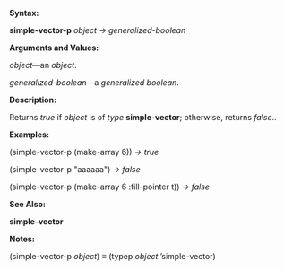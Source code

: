  

**Syntax:** 

**simple-vector-p** *object → generalized-boolean* 

**Arguments and Values:** 

*object*—an *object*. 

*generalized-boolean*—a *generalized boolean*. 

**Description:** 

Returns *true* if *object* is of *type* **simple-vector**; otherwise, returns *false*.. 

**Examples:** 

(simple-vector-p (make-array 6)) *→ true* 

(simple-vector-p "aaaaaa") *→ false* 

(simple-vector-p (make-array 6 :fill-pointer t)) *→ false* 

**See Also:** 

**simple-vector** 

**Notes:** 

(simple-vector-p *object*) *≡* (typep *object* ’simple-vector) 

